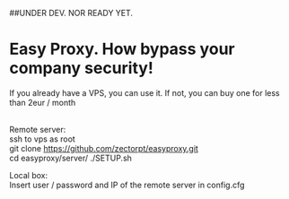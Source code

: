 ##UNDER DEV. NOR READY YET.

# Easy Proxy. How bypass your company security!

If you already have a VPS, you can use it. If not, you can buy one for less than 2eur / month <br><br>

Remote server:<br>
ssh to vps as root<br>
git clone https://github.com/zectorpt/easyproxy.git<br>
cd easyproxy/server/
./SETUP.sh<br>

Local box:<br>
Insert user / password and IP of the remote server in config.cfg<br>

